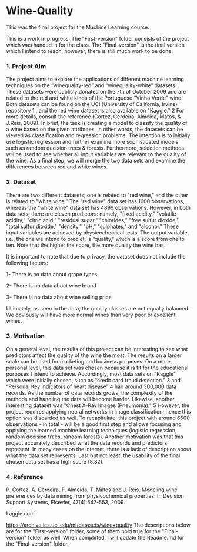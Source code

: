 # Wine-Quality
This was the final project for the Machine Learning course.

This is a work in progress. The "First-version" folder consists of the project which was handed in for the class. The "Final-version" is the final version which I intend to reach; however, there is still much work to be done.

### 1. Project Aim
The project aims to explore the applications of different machine learning techniques on the “winequality-red” and “winequality-white” datasets. These datasets were publicly donated on the 7th of October 2009 and are related to the red and white kinds of the Portuguese "Vinho Verde" wine. Both datasets can be found on the UCI (University of California, Irvine) repository 1 , and the red wine dataset is also available on "Kaggle." 2 For more details, consult the reference (Cortez, Cerdeira, Almeida, Matos, & J.Reis, 2009). In brief, the task is creating a model to classify the quality of a wine based on the given attributes. In other words, the datasets can be viewed as classification and regression problems. The intention is to initially use logistic regression and further examine more sophisticated models such as random decision trees & forests. Furthermore, selection methods will be used to see whether all input variables are relevant to the quality of the wine. As a final step, we will merge the two data sets and examine the differences between red and white wines.
### 2. Dataset
There are two different datasets; one is related to "red wine," and the other is related to "white wine." The "red wine" data set has 1600 observations, whereas the "white wine" data set has 4899 observations. However, in both data sets, there are eleven predictors: namely, "fixed acidity," "volatile acidity," "citric acid," "residual sugar," "chlorides," "free sulfur dioxide," "total sulfur dioxide," "density," "pH," "sulphates," and "alcohol." These input variables are achieved by physicochemical tests. The output variable, i.e., the one we intend to predict, is “quality," which is a score from one to ten. Note that the higher the score, the more quality the wine has.

It is important to note that due to privacy, the dataset does not include the following factors:

1- There is no data about grape types

2- There is no data about wine brand

3- There is no data about wine selling price

Ultimately, as seen in the data, the quality classes are not equally balanced. We obviously will have more normal wines than very poor or excellent wines.
### 3. Motivation
On a general level, the results of this project can be interesting to see what predictors affect the quality of the wine the most. The results on a larger scale can be used for marketing and business purposes.
On a more personal level, this data set was chosen because it is fit for the educational purposes I intend to achieve. Accordingly, most data sets on "Kaggle" which were initially chosen, such as "credit card
fraud detection." 3 and “Personal Key indicators of heart disease” 4 had around 300,000 data records. As the number of data records grows, the complexity of the methods and handling the data will become harder. Likewise, another interesting dataset was "Chest X-Ray Images (Pneumonia)." 5 However, the project requires applying neural networks in image classification; hence this option was discarded as well. To recapitulate, this project with around 6500 observations - in total - will be a good first step and allows focusing and applying the learned machine learning techniques (logistic regression, random decision trees, random forests). Another motivation was that this project accurately described what the data records and predictors represent. In many cases on the internet, there is a lack of description about what the data set represents. Last but not least, the usability of the final chosen data set has a high score (8.82).
### 4. Reference
P. Cortez, A. Cerdeira, F. Almeida, T. Matos and J. Reis. Modeling wine preferences by data mining from physicochemical properties. In Decision Support Systems, Elsevier, 47(4):547-553, 2009.

kaggle.com 

https://archive.ics.uci.edu/ml/datasets/wine+quality
The descriptions below are for the "First-version" folder, some of them hold true for the "Final-version" folder as well. When completed, I will update the Readme.md for the "Final-version" folder.
